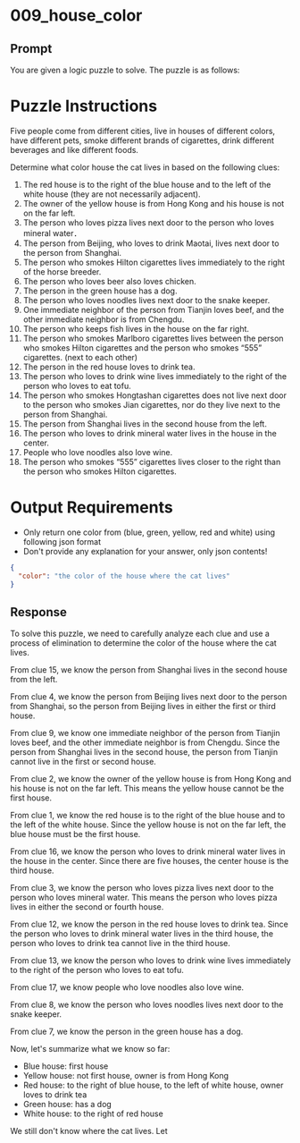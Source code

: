 # 009_house_color

## Prompt

You are given a logic puzzle to solve. The puzzle is as follows:

# Puzzle Instructions
Five people come from different cities, live in houses of different colors, have different pets, smoke different brands of cigarettes, drink different beverages and like different foods.

Determine what color house the cat lives in based on the following clues:

1. The red house is to the right of the blue house and to the left of the white house (they are not necessarily adjacent).
2. The owner of the yellow house is from Hong Kong and his house is not on the far left.
3. The person who loves pizza lives next door to the person who loves mineral water．
4. The person from Beijing, who loves to drink Maotai, lives next door to the person from Shanghai.
5. The person who smokes Hilton cigarettes lives immediately to the right of the horse breeder.
6. The person who loves beer also loves chicken.
7. The person in the green house has a dog.
8. The person who loves noodles lives next door to the snake keeper.
9. One immediate neighbor of the person from Tianjin loves beef, and the other immediate neighbor is from Chengdu.
10. The person who keeps fish lives in the house on the far right.
11. The person who smokes Marlboro cigarettes lives between the person who smokes Hilton cigarettes and the person who smokes “555” cigarettes. (next to each other)
12. The person in the red house loves to drink tea.
13. The person who loves to drink wine lives immediately to the right of the person who loves to eat tofu.
14. The person who smokes Hongtashan cigarettes does not live next door to the person who smokes Jian cigarettes, nor do they live next to the person from Shanghai.
15. The person from Shanghai lives in the second house from the left.
16. The person who loves to drink mineral water lives in the house in the center.
17. People who love noodles also love wine.
18. The person who smokes “555” cigarettes lives closer to the right than the person who smokes Hilton cigarettes.

# Output Requirements

- Only return one color from (blue, green, yellow, red and white) using following json format
- Don't provide any explanation for your answer, only json contents!

```json
{
  "color": "the color of the house where the cat lives"
}
```

## Response

To solve this puzzle, we need to carefully analyze each clue and use a process of elimination to determine the color of the house where the cat lives.

From clue 15, we know the person from Shanghai lives in the second house from the left.

From clue 4, we know the person from Beijing lives next door to the person from Shanghai, so the person from Beijing lives in either the first or third house.

From clue 9, we know one immediate neighbor of the person from Tianjin loves beef, and the other immediate neighbor is from Chengdu. Since the person from Shanghai lives in the second house, the person from Tianjin cannot live in the first or second house.

From clue 2, we know the owner of the yellow house is from Hong Kong and his house is not on the far left. This means the yellow house cannot be the first house.

From clue 1, we know the red house is to the right of the blue house and to the left of the white house. Since the yellow house is not on the far left, the blue house must be the first house.

From clue 16, we know the person who loves to drink mineral water lives in the house in the center. Since there are five houses, the center house is the third house.

From clue 3, we know the person who loves pizza lives next door to the person who loves mineral water. This means the person who loves pizza lives in either the second or fourth house.

From clue 12, we know the person in the red house loves to drink tea. Since the person who loves to drink mineral water lives in the third house, the person who loves to drink tea cannot live in the third house.

From clue 13, we know the person who loves to drink wine lives immediately to the right of the person who loves to eat tofu.

From clue 17, we know people who love noodles also love wine.

From clue 8, we know the person who loves noodles lives next door to the snake keeper.

From clue 7, we know the person in the green house has a dog.

Now, let's summarize what we know so far:

* Blue house: first house
* Yellow house: not first house, owner is from Hong Kong
* Red house: to the right of blue house, to the left of white house, owner loves to drink tea
* Green house: has a dog
* White house: to the right of red house

We still don't know where the cat lives. Let

